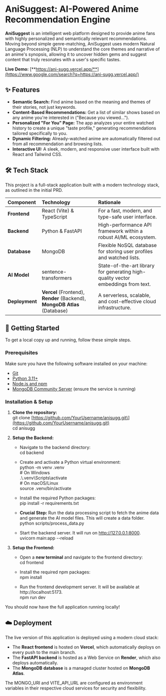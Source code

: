 # **AniSuggest: AI-Powered Anime Recommendation Engine**

**AniSuggest** is an intelligent web platform designed to provide anime fans with highly personalized and semantically relevant recommendations. Moving beyond simple genre-matching, AniSuggest uses modern Natural Language Processing (NLP) to understand the core themes and narrative of an anime's synopsis, allowing it to uncover hidden gems and suggest content that truly resonates with a user's specific tastes.

**Live Demo:** [**https://ani-sugg.vercel.app/**](https://www.google.com/search?q=https://ani-sugg.vercel.app/)

## **✨ Features**

* **Semantic Search:** Find anime based on the meaning and themes of their stories, not just keywords.  
* **Content-Based Recommendations:** Get a list of similar shows based on any anime you're interested in ("Because you viewed...").  
* **Personalized "For You" Page:** The app analyzes your entire watched history to create a unique "taste profile," generating recommendations tailored specifically to you.  
* **Dynamic Filtering:** Already-watched anime are automatically filtered out from all recommendation and browsing lists.  
* **Interactive UI:** A sleek, modern, and responsive user interface built with React and Tailwind CSS.

## **🛠️ Tech Stack**

This project is a full-stack application built with a modern technology stack, as outlined in the initial PRD.

| Component | Technology | Rationale |
| :---- | :---- | :---- |
| **Frontend** | React (Vite) & TypeScript | For a fast, modern, and type-safe user interface. |
| **Backend** | Python & FastAPI | High-performance API framework within a robust AI/ML ecosystem. |
| **Database** | MongoDB | Flexible NoSQL database for storing user profiles and watched lists. |
| **AI Model** | sentence-transformers | State-of-the-art library for generating high-quality vector embeddings from text. |
| **Deployment** | **Vercel** (Frontend), **Render** (Backend), **MongoDB Atlas** (Database) | A serverless, scalable, and cost-effective cloud infrastructure. |

## **🚀 Getting Started**

To get a local copy up and running, follow these simple steps.

### **Prerequisites**

Make sure you have the following software installed on your machine:

* [Git](https://git-scm.com/)  
* [Python 3.11+](https://www.python.org/downloads/)  
* [Node.js and npm](https://nodejs.org/en)  
* [MongoDB Community Server](https://www.mongodb.com/try/download/community) (ensure the service is running)

### **Installation & Setup**

1. **Clone the repository:**  
   git clone \[https://github.com/YourUsername/anisugg.git\](https://github.com/YourUsername/anisugg.git)  
   cd anisugg

2. **Setup the Backend:**  
   * Navigate to the backend directory:  
     cd backend

   * Create and activate a Python virtual environment:  
     python \-m venv .venv  
     \# On Windows  
     .\\.venv\\Scripts\\activate  
     \# On macOS/Linux  
     source .venv/bin/activate

   * Install the required Python packages:  
     pip install \-r requirements.txt

   * **Crucial Step:** Run the data processing script to fetch the anime data and generate the AI model files. This will create a data folder.  
     python scripts/process\_data.py

   * Start the backend server. It will run on http://127.0.0.1:8000.  
     uvicorn main:app \--reload

3. **Setup the Frontend:**  
   * Open a **new terminal** and navigate to the frontend directory:  
     cd frontend

   * Install the required npm packages:  
     npm install

   * Run the frontend development server. It will be available at http://localhost:5173.  
     npm run dev

You should now have the full application running locally\!

## **☁️ Deployment**

The live version of this application is deployed using a modern cloud stack:

* The **React frontend** is hosted on **Vercel**, which automatically deploys on every push to the main branch.  
* The **FastAPI backend** is hosted as a Web Service on **Render**, which also deploys automatically.  
* The **MongoDB database** is a managed cluster hosted on **MongoDB Atlas**.

The MONGO\_URI and VITE\_API\_URL are configured as environment variables in their respective cloud services for security and flexibility.

